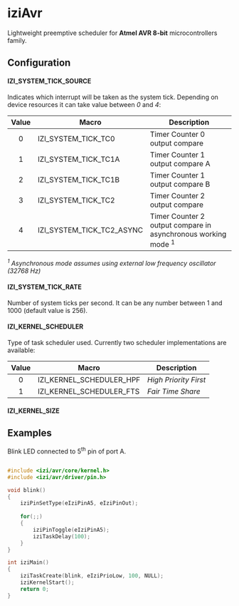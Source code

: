 # iziAvr
Lightweight preemptive scheduler for **Atmel AVR 8-bit** microcontrollers family.


## Configuration

#### IZI_SYSTEM_TICK_SOURCE

Indicates which interrupt will be taken as the system tick. Depending on device resources it 
can take value between *0* and *4*:

| Value  | Macro                     | Description |
| :----: | ------------------------- | --------------- |
|   0    | IZI_SYSTEM_TICK_TC0       | Timer Counter 0 output compare |
|   1    | IZI_SYSTEM_TICK_TC1A      | Timer Counter 1 output compare A |
|   2    | IZI_SYSTEM_TICK_TC1B      | Timer Counter 1 output compare B |
|   3    | IZI_SYSTEM_TICK_TC2       | Timer Counter 2 output compare |
|   4    | IZI_SYSTEM_TICK_TC2_ASYNC | Timer Counter 2 output compare in asynchronous working mode <sup>1</sup> |

*<sup>1</sup> Asynchronous mode assumes using external low frequency oscillator (32768 Hz)*
 
#### IZI_SYSTEM_TICK_RATE

Number of system ticks per second. It can be any number between 1 and 1000 (default value is 256).

#### IZI_KERNEL_SCHEDULER

Type of task scheduler used. Currently two scheduler implementations are available:

| Value  | Macro                     | Description |
| :----: | ------------------------- | --------------- |
|   0    | IZI_KERNEL_SCHEDULER_HPF  | *High Priority First* |
|   1    | IZI_KERNEL_SCHEDULER_FTS  | *Fair Time Share* |

#### IZI_KERNEL_SIZE


## Examples

Blink LED connected to 5<sup>th</sup> pin of port A.
```c

#include <izi/avr/core/kernel.h>
#include <izi/avr/driver/pin.h>

void blink()
{
	iziPinSetType(eIziPinA5, eIziPinOut);
	
	for(;;)
	{
		iziPinToggle(eIziPinA5);
		iziTaskDelay(100);
	}
}

int iziMain()
{
	iziTaskCreate(blink, eIziPrioLow, 100, NULL);
	iziKernelStart();
	return 0;
}
```